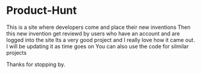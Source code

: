 # Product-Hunt
This is a site where developers come and place their new inventions 
Then this new invention get reviewd by users who have an account and are logged into the site 
Its a very good project and I really love how it came out.
I will be updating it as time goes on
You can also use the code for silmilar projects 

Thanks for stopping by.
